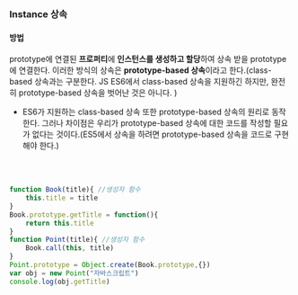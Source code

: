 ### Instance 상속

#### 방법

prototype에 연결된 **프로퍼티**에 **인스턴스를 생성하고 할당**하여 상속 받을 prototype에 연결한다. 이러한 방식의 상속은 **prototype-based 상속**이라고 한다.(class-based 상속과는 구분한다. JS ES6에서 class-based 상속을 지원하긴 하지만, 완전히 prototype-based 상속을 벗어난 것은 아니다. )

- ES6가 지원하는 class-based 상속 또한 prototype-based 상속의 원리로 동작한다. 그러나 차이점은 우리가 prototype-based 상속에 대한 코드를 작성할 필요가 없다는 것이다.(ES5에서 상속을 하려면 prototype-based 상속을 코드로 구현해야 한다.)

<br>
<br>

```Javascript
function Book(title){ //생성자 함수
    this.title = title
}
Book.prototype.getTitle = function(){
    return this.title
}
function Point(title){ //생성자 함수
    Book.call(this, title)
}
Point.prototype = Object.create(Book.prototype,{})
var obj = new Point("자바스크립트")
console.log(obj.getTitle)
```

